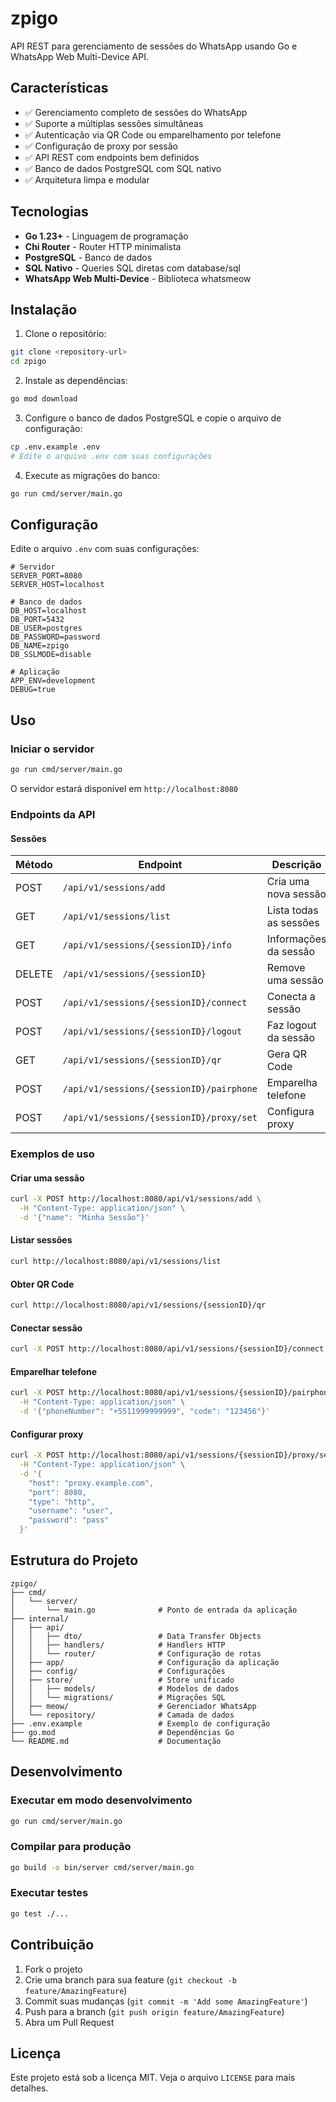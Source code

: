 # zpigo

API REST para gerenciamento de sessões do WhatsApp usando Go e WhatsApp Web Multi-Device API.

## Características

- ✅ Gerenciamento completo de sessões do WhatsApp
- ✅ Suporte a múltiplas sessões simultâneas
- ✅ Autenticação via QR Code ou emparelhamento por telefone
- ✅ Configuração de proxy por sessão
- ✅ API REST com endpoints bem definidos
- ✅ Banco de dados PostgreSQL com SQL nativo
- ✅ Arquitetura limpa e modular

## Tecnologias

- **Go 1.23+** - Linguagem de programação
- **Chi Router** - Router HTTP minimalista
- **PostgreSQL** - Banco de dados
- **SQL Nativo** - Queries SQL diretas com database/sql
- **WhatsApp Web Multi-Device** - Biblioteca whatsmeow

## Instalação

1. Clone o repositório:
```bash
git clone <repository-url>
cd zpigo
```

2. Instale as dependências:
```bash
go mod download
```

3. Configure o banco de dados PostgreSQL e copie o arquivo de configuração:
```bash
cp .env.example .env
# Edite o arquivo .env com suas configurações
```

4. Execute as migrações do banco:
```bash
go run cmd/server/main.go
```

## Configuração

Edite o arquivo `.env` com suas configurações:

```env
# Servidor
SERVER_PORT=8080
SERVER_HOST=localhost

# Banco de dados
DB_HOST=localhost
DB_PORT=5432
DB_USER=postgres
DB_PASSWORD=password
DB_NAME=zpigo
DB_SSLMODE=disable

# Aplicação
APP_ENV=development
DEBUG=true
```

## Uso

### Iniciar o servidor

```bash
go run cmd/server/main.go
```

O servidor estará disponível em `http://localhost:8080`

### Endpoints da API

#### Sessões

| Método | Endpoint | Descrição |
|--------|----------|-----------|
| POST | `/api/v1/sessions/add` | Cria uma nova sessão |
| GET | `/api/v1/sessions/list` | Lista todas as sessões |
| GET | `/api/v1/sessions/{sessionID}/info` | Informações da sessão |
| DELETE | `/api/v1/sessions/{sessionID}` | Remove uma sessão |
| POST | `/api/v1/sessions/{sessionID}/connect` | Conecta a sessão |
| POST | `/api/v1/sessions/{sessionID}/logout` | Faz logout da sessão |
| GET | `/api/v1/sessions/{sessionID}/qr` | Gera QR Code |
| POST | `/api/v1/sessions/{sessionID}/pairphone` | Emparelha telefone |
| POST | `/api/v1/sessions/{sessionID}/proxy/set` | Configura proxy |

### Exemplos de uso

#### Criar uma sessão
```bash
curl -X POST http://localhost:8080/api/v1/sessions/add \
  -H "Content-Type: application/json" \
  -d '{"name": "Minha Sessão"}'
```

#### Listar sessões
```bash
curl http://localhost:8080/api/v1/sessions/list
```

#### Obter QR Code
```bash
curl http://localhost:8080/api/v1/sessions/{sessionID}/qr
```

#### Conectar sessão
```bash
curl -X POST http://localhost:8080/api/v1/sessions/{sessionID}/connect
```

#### Emparelhar telefone
```bash
curl -X POST http://localhost:8080/api/v1/sessions/{sessionID}/pairphone \
  -H "Content-Type: application/json" \
  -d '{"phoneNumber": "+5511999999999", "code": "123456"}'
```

#### Configurar proxy
```bash
curl -X POST http://localhost:8080/api/v1/sessions/{sessionID}/proxy/set \
  -H "Content-Type: application/json" \
  -d '{
    "host": "proxy.example.com",
    "port": 8080,
    "type": "http",
    "username": "user",
    "password": "pass"
  }'
```

## Estrutura do Projeto

```
zpigo/
├── cmd/
│   └── server/
│       └── main.go              # Ponto de entrada da aplicação
├── internal/
│   ├── api/
│   │   ├── dto/                 # Data Transfer Objects
│   │   ├── handlers/            # Handlers HTTP
│   │   └── router/              # Configuração de rotas
│   ├── app/                     # Configuração da aplicação
│   ├── config/                  # Configurações
│   ├── store/                   # Store unificado
│   │   ├── models/              # Modelos de dados
│   │   └── migrations/          # Migrações SQL
│   ├── meow/                    # Gerenciador WhatsApp
│   └── repository/              # Camada de dados
├── .env.example                 # Exemplo de configuração
├── go.mod                       # Dependências Go
└── README.md                    # Documentação
```

## Desenvolvimento

### Executar em modo desenvolvimento
```bash
go run cmd/server/main.go
```

### Compilar para produção
```bash
go build -o bin/server cmd/server/main.go
```

### Executar testes
```bash
go test ./...
```

## Contribuição

1. Fork o projeto
2. Crie uma branch para sua feature (`git checkout -b feature/AmazingFeature`)
3. Commit suas mudanças (`git commit -m 'Add some AmazingFeature'`)
4. Push para a branch (`git push origin feature/AmazingFeature`)
5. Abra um Pull Request

## Licença

Este projeto está sob a licença MIT. Veja o arquivo `LICENSE` para mais detalhes.